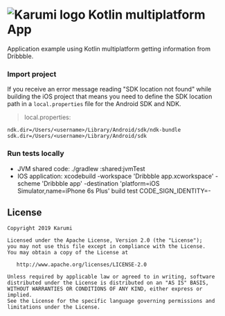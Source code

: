 # ![Karumi logo][karumilogo] Kotlin multiplatform App

Application example using Kotlin multiplatform getting information from Dribbble.

### Import project

If you receive an error message reading "SDK location not found" while building the iOS project that means you need to define the SDK location path in a `local.properties` file for the Android SDK and NDK.

> local.properties:
```
ndk.dir=/Users/<username>/Library/Android/sdk/ndk-bundle
sdk.dir=/Users/<username>/Library/Android/sdk
```

### Run tests locally

- JVM shared code: ./gradlew :shared:jvmTest
- IOS application: xcodebuild -workspace 'Dribbble app.xcworkspace' -scheme 'Dribbble app' -destination 'platform=iOS Simulator,name=iPhone 6s Plus' build test CODE_SIGN_IDENTITY=-


  
License
-------

    Copyright 2019 Karumi

    Licensed under the Apache License, Version 2.0 (the "License");
    you may not use this file except in compliance with the License.
    You may obtain a copy of the License at

       http://www.apache.org/licenses/LICENSE-2.0

    Unless required by applicable law or agreed to in writing, software
    distributed under the License is distributed on an "AS IS" BASIS,
    WITHOUT WARRANTIES OR CONDITIONS OF ANY KIND, either express or implied.
    See the License for the specific language governing permissions and
    limitations under the License.

[karumilogo]: https://cloud.githubusercontent.com/assets/858090/11626547/e5a1dc66-9ce3-11e5-908d-537e07e82090.png
[codemetric]: https://github.com/codecentric/spring-boot-admin
